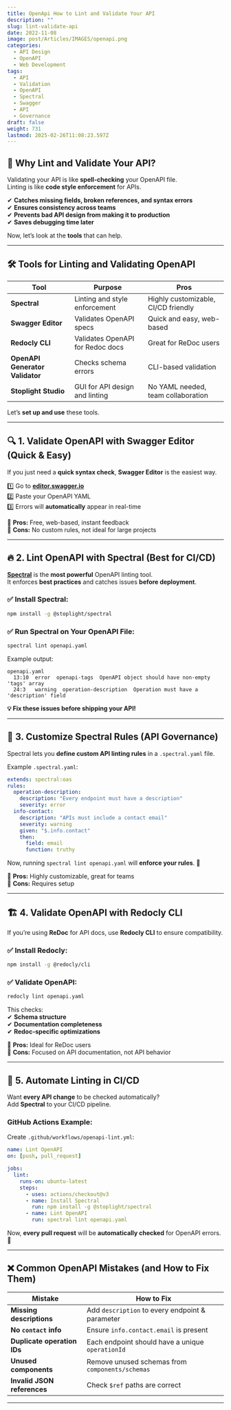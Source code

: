 ```yaml
---
title: OpenApi How to Lint and Validate Your API
description: ""
slug: lint-validate-api
date: 2022-11-08
image: post/Articles/IMAGES/openapi.png
categories:
  - API Design
  - OpenAPI
  - Web Development
tags:
  - API
  - Validation
  - OpenAPI
  - Spectral
  - Swagger
  - API
  - Governance
draft: false
weight: 731
lastmod: 2025-02-26T11:08:23.597Z
---
```

<!-- 
# How to Lint and Validate Your API

So, you’ve built an OpenAPI definition. **Great!**  
But is it **valid**? Is it **clean**? Is it **consistent**?  

If your OpenAPI file is a mess, it could mean **broken tools, inconsistent APIs, and sad developers**. 😢  

**Good news:** You can **lint and validate** your API definition to catch errors **before** they cause trouble.  

---
-->

## 🚀 Why Lint and Validate Your API?

Validating your API is like **spell-checking** your OpenAPI file.\
Linting is like **code style enforcement** for APIs.

✔ **Catches missing fields, broken references, and syntax errors**\
✔ **Ensures consistency across teams**\
✔ **Prevents bad API design from making it to production**\
✔ **Saves debugging time later**

Now, let’s look at the **tools** that can help.

***

## 🛠 Tools for Linting and Validating OpenAPI

| Tool                            | Purpose                          | Pros                                |
| ------------------------------- | -------------------------------- | ----------------------------------- |
| **Spectral**                    | Linting and style enforcement    | Highly customizable, CI/CD friendly |
| **Swagger Editor**              | Validates OpenAPI specs          | Quick and easy, web-based           |
| **Redocly CLI**                 | Validates OpenAPI for Redoc docs | Great for ReDoc users               |
| **OpenAPI Generator Validator** | Checks schema errors             | CLI-based validation                |
| **Stoplight Studio**            | GUI for API design and linting   | No YAML needed, team collaboration  |

Let’s **set up and use** these tools.

***

## 🔍 1. Validate OpenAPI with Swagger Editor (Quick & Easy)

If you just need a **quick syntax check**, **Swagger Editor** is the easiest way.

1️⃣ Go to **[editor.swagger.io](https://editor.swagger.io/)**\
2️⃣ Paste your OpenAPI YAML\
3️⃣ Errors will **automatically** appear in real-time

🔹 **Pros:** Free, web-based, instant feedback\
🔹 **Cons:** No custom rules, not ideal for large projects

***

## 🔥 2. Lint OpenAPI with Spectral (Best for CI/CD)

[**Spectral**](https://stoplight.io/open-source/spectral) is the **most powerful** OpenAPI linting tool.\
It enforces **best practices** and catches issues **before deployment**.

### ✅ Install Spectral:

```sh
npm install -g @stoplight/spectral
```

### ✅ Run Spectral on Your OpenAPI File:

```sh
spectral lint openapi.yaml
```

Example output:

```
openapi.yaml
  13:10  error  openapi-tags  OpenAPI object should have non-empty 'tags' array
  24:3   warning  operation-description  Operation must have a 'description' field
```

**💡 Fix these issues before shipping your API!**

***

## 🔧 3. Customize Spectral Rules (API Governance)

Spectral lets you **define custom API linting rules** in a `.spectral.yaml` file.

Example `.spectral.yaml`:

```yaml
extends: spectral:oas
rules:
  operation-description:
    description: "Every endpoint must have a description"
    severity: error
  info-contact:
    description: "APIs must include a contact email"
    severity: warning
    given: "$.info.contact"
    then:
      field: email
      function: truthy
```

Now, running `spectral lint openapi.yaml` will **enforce your rules**. 🚀

🔹 **Pros:** Highly customizable, great for teams\
🔹 **Cons:** Requires setup

***

## 🏗 4. Validate OpenAPI with Redocly CLI

If you’re using **ReDoc** for API docs, use **Redocly CLI** to ensure compatibility.

### ✅ Install Redocly:

```sh
npm install -g @redocly/cli
```

### ✅ Validate OpenAPI:

```sh
redocly lint openapi.yaml
```

This checks:\
✔ **Schema structure**\
✔ **Documentation completeness**\
✔ **Redoc-specific optimizations**

🔹 **Pros:** Ideal for ReDoc users\
🔹 **Cons:** Focused on API documentation, not API behavior

***

## 🔄 5. Automate Linting in CI/CD

Want **every API change** to be checked automatically?\
Add **Spectral** to your CI/CD pipeline.

### **GitHub Actions Example:**

Create `.github/workflows/openapi-lint.yml`:

```yaml
name: Lint OpenAPI
on: [push, pull_request]

jobs:
  lint:
    runs-on: ubuntu-latest
    steps:
      - uses: actions/checkout@v3
      - name: Install Spectral
        run: npm install -g @stoplight/spectral
      - name: Lint OpenAPI
        run: spectral lint openapi.yaml
```

Now, **every pull request** will be **automatically checked** for OpenAPI errors. 🚀

***

## ❌ Common OpenAPI Mistakes (and How to Fix Them)

| Mistake                     | How to Fix                                       |
| --------------------------- | ------------------------------------------------ |
| **Missing descriptions**    | Add `description` to every endpoint & parameter  |
| **No `contact` info**       | Ensure `info.contact.email` is present           |
| **Duplicate operation IDs** | Each endpoint should have a unique `operationId` |
| **Unused components**       | Remove unused schemas from `components/schemas`  |
| **Invalid JSON references** | Check `$ref` paths are correct                   |

***

<!-- 
## 🔥 Conclusion: Linting = API Quality

If you want **clean, reliable, and future-proof APIs**, **linting and validation are essential**.

### 🏆 Recommended Setup:
✅ **Swagger Editor** – Quick syntax check  
✅ **Spectral** – Best for enforcing rules  
✅ **Redocly CLI** – If using ReDoc  
✅ **CI/CD Linting** – Automate everything  

By **validating APIs early**, you’ll **avoid broken tools, frustrated developers, and bad API experiences**. 🚀

Now go forth and **lint like a pro!** 🏆

---

## 🔑 Key Takeaways

| Summary        | Details |
|---------------|---------|
| **What is API linting?** | Checking OpenAPI specs for errors and best practices. |
| **Best quick validation tool?** | Swagger Editor (Web-based). |
| **Best full linting tool?** | Spectral (Highly customizable). |
| **Best for ReDoc users?** | Redocly CLI. |
| **How to automate linting?** | Add Spectral to CI/CD pipelines. |
| **Common OpenAPI mistakes?** | Missing descriptions, duplicate operation IDs, invalid refs. |

```
-->
